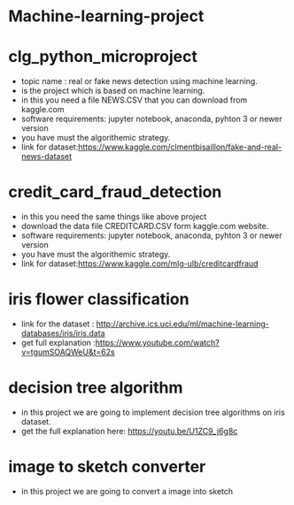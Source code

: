 # Machine-learning-project
 # clg_python_microproject
 - topic name : real or fake news detection using machine learning.
 - is the project which is based on machine learning.
 - in this you need a file NEWS.CSV that you can download from kaggle.com
 - software requirements: jupyter notebook, anaconda, pyhton 3 or newer version
 -  you have must the algorithemic strategy.
 -  link for dataset:https://www.kaggle.com/clmentbisaillon/fake-and-real-news-dataset

# credit_card_fraud_detection
- in this you need the same things like above project
-  download the data file CREDITCARD.CSV form kaggle.com website.
-  software requirements: jupyter notebook, anaconda, pyhton 3 or newer version
-  you have must the algorithemic strategy.
-  link for dataset:https://www.kaggle.com/mlg-ulb/creditcardfraud

# iris flower classification
- link for the dataset : http://archive.ics.uci.edu/ml/machine-learning-databases/iris/iris.data
- get full explanation :https://www.youtube.com/watch?v=tgumSOAQWeU&t=62s

# decision tree algorithm
- in this project we are going to implement decision tree algorithms on iris dataset.
- get the full explanation here: https://youtu.be/U1ZC9_j6g8c

# image to sketch converter
- in this project we are going to convert a image into sketch 

